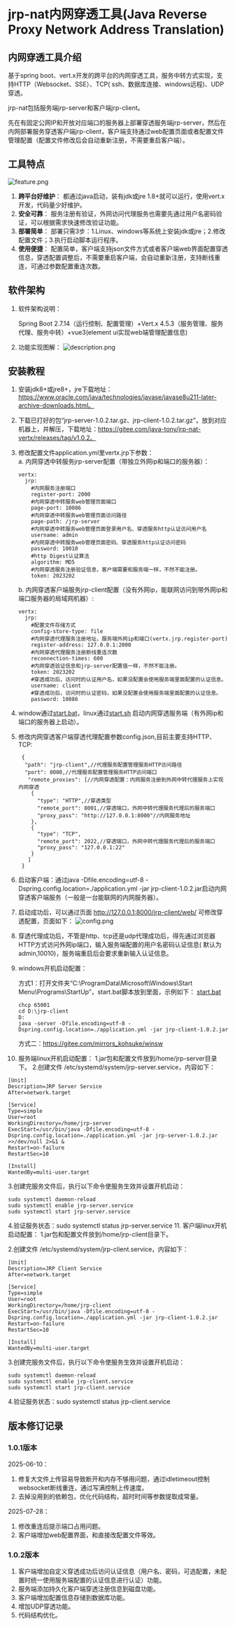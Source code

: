 # jrp-nat内网穿透工具(Java Reverse Proxy Network Address Translation)

## 内网穿透工具介绍

基于spring boot、vert.x开发的跨平台的内网穿透工具，服务中转方式实现，支持HTTP（Websocket、SSE）、TCP(
ssh、数据库连接、windows远程)、UDP穿透。

jrp-nat包括服务端jrp-server和客户端jrp-client。

先在有固定公网IP和开放对应端口的服务器上部署穿透服务端jrp-server，然后在内网部署服务穿透客户端jrp-client，客户端支持通过web配置页面或者配置文件管理配置（配置文件修改后会自动重新注册，不需要重启客户端）。

## 工具特点

![feature.png](jrp-doc/images/feature.png)

1. **跨平台好维护**： 都通过java启动，装有jdk或jre 1.8+就可以运行，使用vert.x开发，代码量少好维护。
2. **安全可靠**： 服务注册有验证，外网访问代理服务也需要先通过用户名密码验证，可以根据需求快速修改验证功能。
3. **部署简单**： 部署只需3步：1.Linux、windows等系统上安装jdk或jre；2.修改配置文件；3.执行启动脚本运行程序。
4. **使用便捷**： 配置简单，客户端支持json文件方式或者客户端web界面配置穿透信息，穿透配置调整后，不需要重启客户端，会自动重新注册，支持断线重连，可通过参数配置重连次数。

## 软件架构

1. 软件架构说明：

   Spring Boot 2.7.14（运行控制、配置管理）+Vert.x 4.5.3（服务管理、服务代理、服务中转）+vue3(element ui实现web端管理配置信息)
2. 功能实现图解：
   ![description.png](jrp-doc/images/description.png)

## 安装教程

1. 安装jdk8+或jre8+，jre下载地址：https://www.oracle.com/java/technologies/javase/javase8u211-later-archive-downloads.html。

2. 下载已打好的包“jrp-server-1.0.2.tar.gz、jrp-client-1.0.2.tar.gz”，放到对应机器上，并解压，下载地址：https://gitee.com/java-tony/jrp-nat-vertx/releases/tag/v1.0.2。

3. 修改配置文件application.yml里vertx.jrp下参数：     
   a. 内网穿透中转服务jrp-server配置（带独立外网ip和端口的服务器）：
   ```
   vertx:
     jrp:
       #内网服务注册端口
       register-port: 2000
       #内网穿透中转服务web管理页面端口
       page-port: 10086
       #内网穿透中转服务web管理页面访问路径
       page-path: /jrp-server
       #内网穿透中转服务web管理页面登录用户名、穿透服务http认证访问用户名
       username: admin
       #内网穿透中转服务web管理页面密码、穿透服务http认证访问密码
       password: 10010
       #http Digest认证算法
       algorithm: MD5
       #内网穿透服务注册验证信息，客户端需要和服务端一样，不然不能注册。
       token: 2023202
   ```  
   b. 内网穿透客户端服务jrp-client配置（没有外网ip，能联网访问到带外网ip和端口服务器的局域网机器）:
    ```
    vertx:
      jrp:
        #配置文件存储方式
        config-store-type: file
        #内网穿透代理服务注册地址，服务端外网ip和端口(vertx.jrp.register-port)
        register-address: 127.0.0.1:2000
        #内网穿透代理服务注册断线重连次数
        reconnection-times: 600
        #内网穿透验证信息和jrp-server配置值一样，不然不能注册。
        token: 2023202
        #穿透成功后，访问时的认证用户名，如果没配置会使用服务端里面配置的认证信息。
        username: client
        #穿透成功后，访问时的认证密码，如果没配置会使用服务端里面配置的认证信息。
        password: 10086
    ```
4. window通过[start.bat](jrp-server/src/bin/start.bat)，linux通过[start.sh](jrp-server/src/bin/start.sh)
   启动内网穿透服务端（有外网ip和端口的服务器上启动）。
5. 修改内网穿透客户端穿透代理配置参数config.json,目前主要支持HTTP、TCP:
   ```
    {
     "path": "jrp-client",//代理服务配置管理服务HTTP访问路径
     "port": 8000,//代理服务配置管理服务HTTP访问端口
      "remote_proxies": [//内网穿透配置：内网服务注册到外网中转代理服务上实现内网穿透
       {
         "type": "HTTP",//穿透类型
         "remote_port": 8001,//穿透端口，外网中转代理服务代理后的服务端口
         "proxy_pass": "http://127.0.0.1:8000"//内网服务地址
       },
       {
         "type": "TCP",
         "remote_port": 2022,//穿透端口，外网中转代理服务代理后的服务端口
         "proxy_pass": "127.0.0.1:22"
       }
      ]
    }
   ```
6. 启动客户端：通过java -Dfile.encoding=utf-8 -Dspring.config.location=./application.yml -jar jrp-client-1.0.2.jar启动内网穿透客户端服务（一般是一台能联网的内网服务器）。
7. 启动成功后，可以通过页面 http://127.0.0.1:8000/jrp-client/web/ 可修改穿透配置，页面如下：
   ![config.png](jrp-doc/images/config.png)
8. 穿透代理成功后，不管是http、tcp还是udp代理成功后，得先通过浏览器HTTP方式访问外网ip端口，输入服务端配置的用户名密码认证信息( 默认为admin,10010)，服务端重启后会要求重新输入认证信息。
9. windows开机启动配置：

   方式1：打开文件夹“C:\ProgramData\Microsoft\Windows\Start Menu\Programs\StartUp”，start.bat脚本放到里面，示例如下：
   [start.bat](jrp-client/src/bin/start.bat)
   ```
   chcp 65001
   cd D:\jrp-client
   D:
   java -server -Dfile.encoding=utf-8 -Dspring.config.location=./application.yml -jar jrp-client-1.0.2.jar
   ```
   方式二：https://gitee.com/mirrors_kohsuke/winsw
10. 服务端linux开机启动配置：
   1.jar包和配置文件放到/home/jrp-server目录下。
   2.创建文件 /etc/systemd/system/jrp-server.service，内容如下：
   ```
   [Unit]
   Description=JRP Server Service
   After=network.target
   
   [Service]
   Type=simple
   User=root
   WorkingDirectory=/home/jrp-server
   ExecStart=/usr/bin/java -Dfile.encoding=utf-8 -Dspring.config.location=./application.yml -jar jrp-server-1.0.2.jar >>/dev/null 2>&1 &
   Restart=on-failure
   RestartSec=10
   
   [Install]
   WantedBy=multi-user.target
   ```
   3.创建完服务文件后，执行以下命令使服务生效并设置开机启动：
   ```
   sudo systemctl daemon-reload
   sudo systemctl enable jrp-server.service
   sudo systemctl start jrp-server.service
   ```
   4.验证服务状态：sudo systemctl status jrp-server.service
11. 客户端linux开机启动配置： 
   1.jar包和配置文件放到/home/jrp-client目录下。

   2.创建文件 /etc/systemd/system/jrp-client.service，内容如下：
   ```
   [Unit]
   Description=JRP Client Service
   After=network.target
   
   [Service]
   Type=simple
   User=root
   WorkingDirectory=/home/jrp-client
   ExecStart=/usr/bin/java -Dfile.encoding=utf-8 -Dspring.config.location=./application.yml -jar jrp-client-1.0.2.jar
   Restart=on-failure
   RestartSec=10
   
   [Install]
   WantedBy=multi-user.target
   ```
   3.创建完服务文件后，执行以下命令使服务生效并设置开机启动：
   ```
   sudo systemctl daemon-reload
   sudo systemctl enable jrp-client.service
   sudo systemctl start jrp-client.service
   ```
   4.验证服务状态：sudo systemctl status jrp-client.service
## 版本修订记录
### 1.0.1版本
2025-06-10：
   1. 修复大文件上传容易导致断开和内存不够用问题，通过idletimeout控制websocket断线重连，通过写满控制上传速度。
   2. 去掉没用到的依赖包，优化代码结构，超时时间等参数提取成常量。

2025-07-28：
   1. 修改重连后提示端口占用问题。
   2. 客户端增加web配置界面，和直接改配置文件等效。
### 1.0.2版本
1. 客户端增加自定义穿透成功后访问认证信息（用户名、密码，可选配置，未配置时统一使用服务端配置的认证信息进行认证）功能。
2. 服务端添加持久化客户端穿透注册信息到磁盘功能。
3. 客户端增加配置信息存储到数据库功能。
4. 增加UDP穿透功能。
5. 代码结构优化。